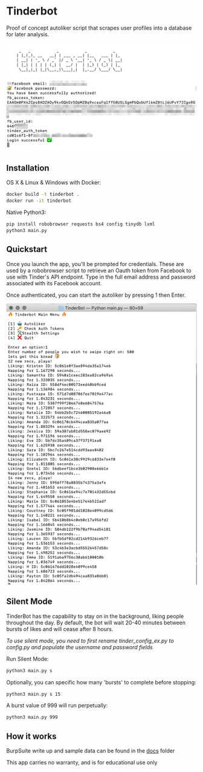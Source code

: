 # Tinderbot

Proof of concept autoliker script that scrapes user profiles into a database for later analysis. 

![screenshot](docs/screenshots/screenshot1.png)

## Installation

OS X & Linux & Windows with Docker:
```sh
docker build -t tinderbot .
docker run -it tinderbot
```

Native Python3:
```sh
pip install robobrowser requests bs4 config tinydb lxml
python3 main.py
```

## Quickstart

Once you launch the app, you'll be prompted for credentials. These are used by a robobrowser script to retrieve an Oauth token from Facebook to use with Tinder's API endpoint. Type in the full email address and password associated with its Facebook account.

Once authenticated, you can start the autoliker by pressing 1 then Enter.

![screenshot](docs/screenshots/screenshot2.png)


## Silent Mode
TinderBot has the capability to stay on in the background, liking people throughout the day. By default, the bot will wait 20-40 minutes between bursts of likes and will cease after 8 hours. 

_To use silent mode, you need to first rename tinder_config_ex.py to config.py and populate the username and password fields_

Run Silent Mode:
```sh
python3 main.py s
```

Optionally, you can specific how many 'bursts' to complete before stopping:
```sh
python3 main.py s 15
```

A burst value of 999 will run perpetually:
```sh
python3 main.py 999
```

## How it works
BurpSuite write up and sample data can be found in the [docs](docs/tinder_api.md) folder

This app carries no warranty, and is for educational use only
